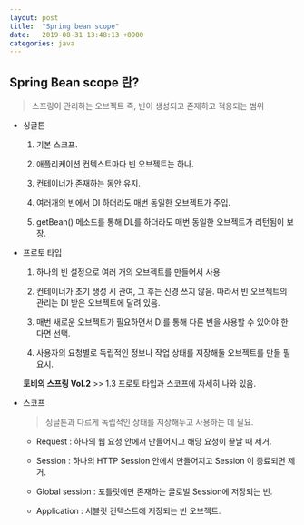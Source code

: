 ```yaml
---
layout: post
title:  "Spring bean scope"
date:   2019-08-31 13:48:13 +0900
categories: java
---
```


## Spring Bean scope 란?

  > 스프링이 관리하는 오브젝트 즉, 빈이 생성되고 존재하고 적용되는 범위
  
  - 싱글톤 
  
    1) 기본 스코프.
  
    2) 애플리케이션 컨텍스트마다 빈 오브젝트는 하나.
  
    3) 컨테이너가 존재하는 동안 유지.
    
    4) 여러개의 빈에서 DI 하더라도 매번 동일한 오브젝트가 주입.
    
    5) getBean() 메소드를 통해 DL를 하더라도 매번 동일한 오브젝트가 리턴됨이 보장.
  
  - 프로토 타입
  
    1) 하나의 빈 설정으로 여러 개의 오브젝트를 만들어서 사용
    
    2) 컨테이너가 초기 생성 시 관여, 그 후는 신경 쓰지 않음. 따라서 빈 오브젝트의 관리는 DI 받은 오브젝트에 달려 있음.
 
    3) 매번 새로운 오브젝트가 필요하면서 DI를 통해 다른 빈을 사용할 수 있어야 한다면 선택.
    
    4) 사용자의 요청별로 독립적인 정보나 작업 상태를 저장해둘 오브젝트를 만들 필요시.
    
    **토비의 스프링 Vol.2** >> 1.3 프로토 타입과 스코프에 자세히 나와 있음.
     
  - 스코프 
    
    > 싱글톤과 다르게 독립적인 상태를 저장해두고 사용하는 데 필요.
    
    - Request : 하나의 웹 요청 안에서 만들어지고 해당 요청이 끝날 때 제거.
    
    - Session : 하나의 HTTP Session 안에서 만들어지고 Session 이 종료되면 제거.
    
    - Global session : 포틀릿에만 존재하는 글로벌 Session에 저장되는 빈.
    
    - Application : 서블릿 컨텍스트에 저장되는 빈 오브젝트.
